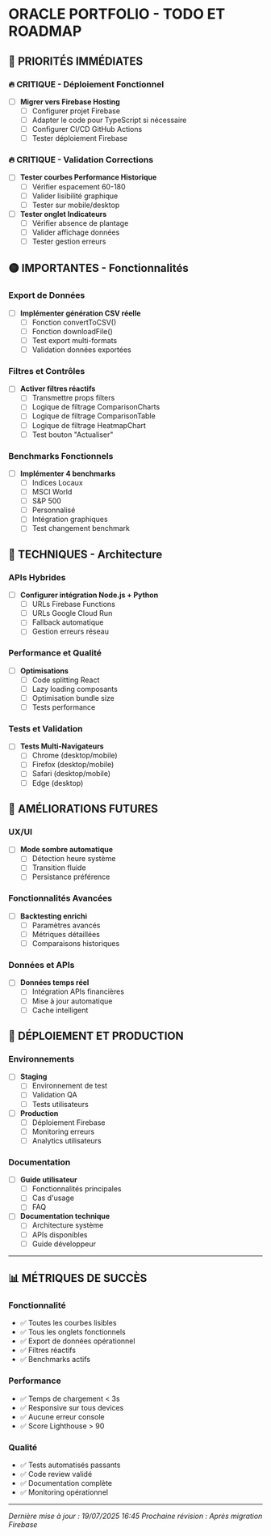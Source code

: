 # ORACLE PORTFOLIO - TODO ET ROADMAP

## 🎯 **PRIORITÉS IMMÉDIATES**

### **🔥 CRITIQUE - Déploiement Fonctionnel**
- [ ] **Migrer vers Firebase Hosting**
  - [ ] Configurer projet Firebase
  - [ ] Adapter le code pour TypeScript si nécessaire
  - [ ] Configurer CI/CD GitHub Actions
  - [ ] Tester déploiement Firebase

### **🔥 CRITIQUE - Validation Corrections**
- [ ] **Tester courbes Performance Historique**
  - [ ] Vérifier espacement 60-180
  - [ ] Valider lisibilité graphique
  - [ ] Tester sur mobile/desktop
  
- [ ] **Tester onglet Indicateurs**
  - [ ] Vérifier absence de plantage
  - [ ] Valider affichage données
  - [ ] Tester gestion erreurs

## 🟡 **IMPORTANTES - Fonctionnalités**

### **Export de Données**
- [ ] **Implémenter génération CSV réelle**
  - [ ] Fonction convertToCSV()
  - [ ] Fonction downloadFile()
  - [ ] Test export multi-formats
  - [ ] Validation données exportées

### **Filtres et Contrôles**
- [ ] **Activer filtres réactifs**
  - [ ] Transmettre props filters
  - [ ] Logique de filtrage ComparisonCharts
  - [ ] Logique de filtrage ComparisonTable
  - [ ] Logique de filtrage HeatmapChart
  - [ ] Test bouton "Actualiser"

### **Benchmarks Fonctionnels**
- [ ] **Implémenter 4 benchmarks**
  - [ ] Indices Locaux
  - [ ] MSCI World
  - [ ] S&P 500
  - [ ] Personnalisé
  - [ ] Intégration graphiques
  - [ ] Test changement benchmark

## 🔧 **TECHNIQUES - Architecture**

### **APIs Hybrides**
- [ ] **Configurer intégration Node.js + Python**
  - [ ] URLs Firebase Functions
  - [ ] URLs Google Cloud Run
  - [ ] Fallback automatique
  - [ ] Gestion erreurs réseau

### **Performance et Qualité**
- [ ] **Optimisations**
  - [ ] Code splitting React
  - [ ] Lazy loading composants
  - [ ] Optimisation bundle size
  - [ ] Tests performance

### **Tests et Validation**
- [ ] **Tests Multi-Navigateurs**
  - [ ] Chrome (desktop/mobile)
  - [ ] Firefox (desktop/mobile)
  - [ ] Safari (desktop/mobile)
  - [ ] Edge (desktop)

## 📱 **AMÉLIORATIONS FUTURES**

### **UX/UI**
- [ ] **Mode sombre automatique**
  - [ ] Détection heure système
  - [ ] Transition fluide
  - [ ] Persistance préférence

### **Fonctionnalités Avancées**
- [ ] **Backtesting enrichi**
  - [ ] Paramètres avancés
  - [ ] Métriques détaillées
  - [ ] Comparaisons historiques

### **Données et APIs**
- [ ] **Données temps réel**
  - [ ] Intégration APIs financières
  - [ ] Mise à jour automatique
  - [ ] Cache intelligent

## 🚀 **DÉPLOIEMENT ET PRODUCTION**

### **Environnements**
- [ ] **Staging**
  - [ ] Environnement de test
  - [ ] Validation QA
  - [ ] Tests utilisateurs

- [ ] **Production**
  - [ ] Déploiement Firebase
  - [ ] Monitoring erreurs
  - [ ] Analytics utilisateurs

### **Documentation**
- [ ] **Guide utilisateur**
  - [ ] Fonctionnalités principales
  - [ ] Cas d'usage
  - [ ] FAQ

- [ ] **Documentation technique**
  - [ ] Architecture système
  - [ ] APIs disponibles
  - [ ] Guide développeur

---

## 📊 **MÉTRIQUES DE SUCCÈS**

### **Fonctionnalité**
- ✅ Toutes les courbes lisibles
- ✅ Tous les onglets fonctionnels
- ✅ Export de données opérationnel
- ✅ Filtres réactifs
- ✅ Benchmarks actifs

### **Performance**
- ✅ Temps de chargement < 3s
- ✅ Responsive sur tous devices
- ✅ Aucune erreur console
- ✅ Score Lighthouse > 90

### **Qualité**
- ✅ Tests automatisés passants
- ✅ Code review validé
- ✅ Documentation complète
- ✅ Monitoring opérationnel

---

*Dernière mise à jour : 19/07/2025 16:45*
*Prochaine révision : Après migration Firebase*

